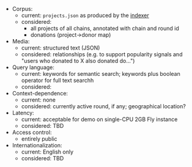 - Corpus:
  - current: `projects.json` as produced by the [indexer](https://github.com/gitcoinco/allo-indexer/)
  - considered:
    - all projects of all chains, annotated with chain and round id
    - donations (project->donor map)
- Media:
  - current: structured text (JSON)
  - considered: relationships (e.g. to support popularity signals and "users who donated to X also donated do...")
- Query language:
  - current: keywords for semantic search; keywords plus boolean operator for full text searchh
  - considered:
- Context-dependence:
  - current: none
  - considered: currently active round, if any; geographical location?
- Latency:
  - current: acceptable for demo on single-CPU 2GB Fly instance
  - considered: TBD
- Access control:
  - entirely public
- Internationalization:
  - current: English only
  - considered: TBD
